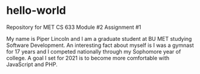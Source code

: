 # hello-world
Repository for MET CS 633 Module #2 Assignment #1

My name is Piper Lincoln and I am a graduate student at BU MET studying Software Development.
An interesting fact about myself is I was a gymnast for 17 years and I competed nationally through my Sophomore year of college.
A goal I set for 2021 is to become more comfortable with JavaScript and PHP.
